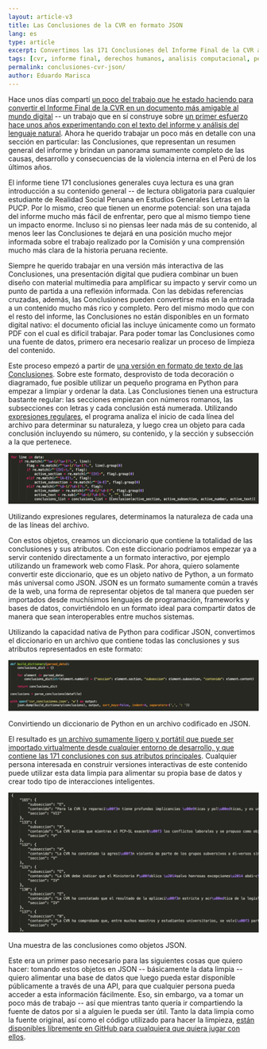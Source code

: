 ```yaml
---
layout: article-v3
title: Las Conclusiones de la CVR en formato JSON
lang: es
type: article
excerpt: Convertimos las 171 Conclusiones del Informe Final de la CVR a un formato JSON, para que puedan ser importadas fácilmente a nuevas experiencias digitales.
tags: [cvr, informe final, derechos humanos, analisis computacional, peru, conclusiones, json, regex]
permalink: conclusiones-cvr-json/
author: Eduardo Marisca
---
```

Hace unos días compartí <a href="http://marisca.pe/adaptando-informe-final-cvr-mundo-digital/">un poco del trabajo que he estado haciendo para convertir el Informe Final de la CVR en un documento más amigable al mundo digital</a> -- un trabajo que en sí construye sobre <a href="http://www.mutaciones.pe/2013/05/13/una-lectura-computacional-del-informe-final-de-la-cvr/">un primer esfuerzo hace unos años experimentando con el texto del informe y análisis del lenguaje natural</a>. Ahora he querido trabajar un poco más en detalle con una sección en particular: las Conclusiones, que representan un resumen general del informe y brindan un panorama sumamente completo de las causas, desarrollo y consecuencias de la violencia interna en el Perú de los últimos años.

El informe tiene 171 conclusiones generales cuya lectura es una gran introducción a su contenido general -- de lectura obligatoria para cualquier estudiante de Realidad Social Peruana en Estudios Generales Letras en la PUCP. Por lo mismo, creo que tienen un enorme potencial: son una tajada del informe mucho más fácil de enfrentar, pero que al mismo tiempo tiene un impacto enorme. Incluso si no piensas leer nada más de su contenido, al menos leer las Conclusiones te dejará en una posición mucho mejor informada sobre el trabajo realizado por la Comisión y una comprensión mucho más clara de la historia peruana reciente.

Siempre he querido trabajar en una versión más interactiva de las Conclusiones, una presentación digital que pudiera combinar un buen diseño con material multimedia para amplificar su impacto y servir como un punto de partida a una reflexión informada. Con las debidas referencias cruzadas, además, las Conclusiones pueden convertirse más en la entrada a un contenido mucho más rico y completo. Pero del mismo modo que con el resto del informe, las Conclusiones no están disponibles en un formato digital nativo: el documento oficial las incluye únicamente como un formato PDF con el cual es difícil trabajar. Para poder tomar las Conclusiones como una fuente de datos, primero era necesario realizar un proceso de limpieza del contenido.

Este proceso empezó a partir de <a href="https://github.com/piscosour/mem0r1a/blob/master/prototypes/conclusiones/conclusiones.txt">una versión en formato de texto de las Conclusiones</a>. Sobre este formato, desprovisto de toda decoración o diagramado, fue posible utilizar un pequeño programa en Python para empezar a limpiar y ordenar la data. Las Conclusiones tienen una estructura bastante regular: las secciones empiezan con números romanos, las subsecciones con letras y cada conclusión está numerada. Utilizando <a href="http://regexone.com/">expresiones regulares</a>, el programa analiza el inicio de cada línea del archivo para determinar su naturaleza, y luego crea un objeto para cada conclusión incluyendo su número, su contenido, y la sección y subsección a la que pertenece.

<div class="article-image_container">
	<a href="/files/img/cvr-conclusiones-regex.jpg"><img alt="Utilizando expresiones regulares, determinamos la naturaleza de cada una de las líneas del archivo." src="/files/img/cvr-conclusiones-regex.jpg" class="article-image" /></a>
	<p>Utilizando expresiones regulares, determinamos la naturaleza de cada una de las líneas del archivo.</p>
</div>

Con estos objetos, creamos un diccionario que contiene la totalidad de las conclusiones y sus atributos. Con este diccionario podríamos empezar ya a servir contenido directamente a un formato interactivo, por ejemplo utilizando un framework web como Flask. Por ahora, quiero solamente convertir este diccionario, que es un objeto nativo de Python, a un formato más universal como JSON. JSON es un formato sumamente común a través de la web, una forma de representar objetos de tal manera que pueden ser importados desde muchísimos lenguajes de programación, frameworks y bases de datos, convirtiéndolo en un formato ideal para compartir datos de manera que sean interoperables entre muchos sistemas.

Utilizando la capacidad nativa de Python para codificar JSON, convertimos el diccionario en un archivo que contiene todas las conclusiones y sus atributos representados en este formato:

<div class="article-image_container">
	<a href="/files/img/cvr-conclusiones-dictionary.jpg"><img alt="Convirtiendo un diccionario de Python en un archivo codificado en JSON." src="/files/img/cvr-conclusiones-dictionary.jpg" class="article-image" /></a>
	<p>Convirtiendo un diccionario de Python en un archivo codificado en JSON.</p>
</div>

El resultado es <a href="https://github.com/piscosour/mem0r1a/blob/master/prototypes/conclusiones/cvr_conclusiones.json">un archivo sumamente ligero y portátil que puede ser importado virtualmente desde cualquier entorno de desarrollo, y que contiene las 171 conclusiones con sus atributos principales</a>. Cualquier persona interesada en construir versiones interactivas de este contenido puede utilizar esta data limpia para alimentar su propia base de datos y crear todo tipo de interacciones inteligentes.

<div class="article-image_container">
	<a href="/files/img/cvr-conclusiones-json.jpg"><img alt="Una muestra de las conclusiones como objetos JSON." src="/files/img/cvr-conclusiones-json.jpg" class="article-image" /></a>
	<p>Una muestra de las conclusiones como objetos JSON.</p>
</div>

Este era un primer paso necesario para las siguientes cosas que quiero hacer: tomando estos objetos en JSON -- básicamente la data limpia -- quiero alimentar una base de datos que luego pueda estar disponible públicamente a través de una API, para que cualquier persona pueda acceder a esta información fácilmente. Eso, sin embargo, va a tomar un poco más de trabajo -- así que mientras tanto quería ir compartiendo la fuente de datos por si a alguien le pueda ser útil. Tanto la data limpia como la fuente original, así como el código utilizado para hacer la limpieza, <a href="https://github.com/piscosour/mem0r1a/tree/master/prototypes/conclusiones">están disponibles libremente en GitHub para cualquiera que quiera jugar con ellos</a>.
